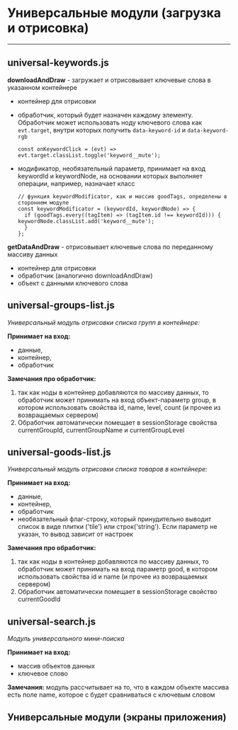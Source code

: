 Универсальные модули (загрузка и отрисовка)
===========================================

------------------------------------------------------------------------

universal-keywords.js
---------------------

**downloadAndDraw** - загружает и отрисовывает ключевые слова в
указанном контейнере

-   контейнер для отрисовки
-   обработчик, который будет назначен каждому элементу. Обработчик
    может использовать ноду ключевого слова как `evt.target`, внутри
    которых получить `data-keyword-id` и `data-keyword-rgb`

        const onKeywordClick = (evt) => evt.target.classList.toggle('keyword__mute');

-   модификатор, необязательный параметр, принимает на вход keywordId и
    keywordNode, на основании которых выполняет операции, например,
    назначает класс

        // функция keywordModificator, как и массив goodTags, определены в стороннем модуле 
        const keywordModificator = (keywordId, keywordNode) => {
          if (goodTags.every((tagItem) => (tagItem.id !== keywordId))) {
        keywordNode.classList.add('keyword__mute');
          }
        };

**getDataAndDraw** - отрисовывает ключевые слова по переданному массиву
данных

-   контейнер для отрисовки
-   обработчик (аналогично downloadAndDraw)
-   объект с данными ключевого слова

universal-groups-list.js
------------------------

*Универсальный модуль отрисовки списка групп в контейнере:*

**Принимает на вход:**

-   данные,
-   контейнер,
-   обработчик

**Замечания про обработчик:**

1.  так как ноды в контейнер добавляются по массиву данных, то обработчик может принимать на вход объект-параметр group, в котором использовать свойства id, name, level, count (и прочее из возвращаемых сервером)
2.  Обработчик автоматически помещает в sessionStorage свойства currentGroupId, currentGroupName и currentGroupLevel

universal-goods-list.js
-----------------------

*Универсальный модуль отрисовки списка товаров в контейнере:*

**Принимает на вход:**

-   данные,
-   контейнер,
-   обработчик
-   необязательный флаг-строку, который принудительно выводит список в виде плитки ('tile') или строк('string'). Если параметр не указан, то вывод зависит от настроек

**Замечания про обработчик:**

1.  так как ноды в контейнер добавляются по массиву данных, то обработчик может принимать на вход параметр good, в котором использовать свойства id и name (и прочее из возвращаемых сервером)
2.  Обработчик автоматически помещает в sessionStorage свойство currentGoodId

universal-search.js
-------------------

*Модуль универсального мини-поиска*

**Принимает на вход:**

-   массив объектов данных
-   ключевое слово

**Замечания:** модуль рассчитывает на то, что в каждом объекте массива есть поле name, которое с будет сравниваться с ключевым словом

Универсальные модули (экраны приложения)
----------------------------------------
